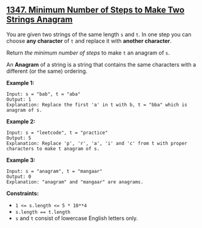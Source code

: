 ## [1347. Minimum Number of Steps to Make Two Strings Anagram](https://leetcode.com/problems/minimum-number-of-steps-to-make-two-strings-anagram/) 

You are given two strings of the same length `s` and `t`. In one step you can
choose **any character** of `t` and replace it with **another character**.

Return _the minimum number of steps_ to make `t` an anagram of `s`.

An **Anagram** of a string is a string that contains the same characters with
a different (or the same) ordering.



**Example 1:**

    
    
    Input: s = "bab", t = "aba"
    Output: 1
    Explanation: Replace the first 'a' in t with b, t = "bba" which is anagram of s.
    

**Example 2:**

    
    
    Input: s = "leetcode", t = "practice"
    Output: 5
    Explanation: Replace 'p', 'r', 'a', 'i' and 'c' from t with proper characters to make t anagram of s.
    

**Example 3:**

    
    
    Input: s = "anagram", t = "mangaar"
    Output: 0
    Explanation: "anagram" and "mangaar" are anagrams. 
    



**Constraints:**

  * `1 <= s.length <= 5 * 10**4`
  * `s.length == t.length`
  * `s` and `t` consist of lowercase English letters only.

